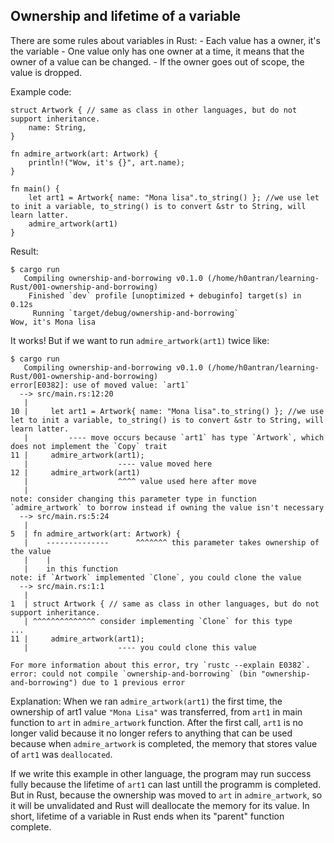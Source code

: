 <h2>Ownership and lifetime of a variable</h2>
There are some rules about variables in Rust:
- Each value has a owner, it's the variable
- One value only has one owner at a time, it means that the owner of a value can be changed.
- If the owner goes out of scope, the value is dropped.

Example code:
```
struct Artwork { // same as class in other languages, but do not support inheritance.
    name: String,
}

fn admire_artwork(art: Artwork) {
    println!("Wow, it's {}", art.name);
}

fn main() {
    let art1 = Artwork{ name: "Mona lisa".to_string() }; //we use let to init a variable, to_string() is to convert &str to String, will learn latter.
    admire_artwork(art1)
} 
```
Result:
```
$ cargo run
   Compiling ownership-and-borrowing v0.1.0 (/home/h0antran/learning-Rust/001-ownership-and-borrowing)
    Finished `dev` profile [unoptimized + debuginfo] target(s) in 0.12s
     Running `target/debug/ownership-and-borrowing`
Wow, it's Mona lisa
```
It works! But if we want to run `admire_artwork(art1)` twice like:
```
$ cargo run
   Compiling ownership-and-borrowing v0.1.0 (/home/h0antran/learning-Rust/001-ownership-and-borrowing)
error[E0382]: use of moved value: `art1`
  --> src/main.rs:12:20
   |
10 |     let art1 = Artwork{ name: "Mona lisa".to_string() }; //we use let to init a variable, to_string() is to convert &str to String, will learn latter.
   |         ---- move occurs because `art1` has type `Artwork`, which does not implement the `Copy` trait
11 |     admire_artwork(art1);
   |                    ---- value moved here
12 |     admire_artwork(art1)
   |                    ^^^^ value used here after move
   |
note: consider changing this parameter type in function `admire_artwork` to borrow instead if owning the value isn't necessary
  --> src/main.rs:5:24
   |
5  | fn admire_artwork(art: Artwork) {
   |    --------------      ^^^^^^^ this parameter takes ownership of the value
   |    |
   |    in this function
note: if `Artwork` implemented `Clone`, you could clone the value
  --> src/main.rs:1:1
   |
1  | struct Artwork { // same as class in other languages, but do not support inheritance.
   | ^^^^^^^^^^^^^^ consider implementing `Clone` for this type
...
11 |     admire_artwork(art1);
   |                    ---- you could clone this value

For more information about this error, try `rustc --explain E0382`.
error: could not compile `ownership-and-borrowing` (bin "ownership-and-borrowing") due to 1 previous error
```

Explanation:
When we ran `admire_artwork(art1)` the first time, the ownership of art1 value `"Mona Lisa"` was transferred, from `art1` in main function to `art` in `admire_artwork` function. After the first call, `art1` is no longer valid because it no longer refers to anything that can be used because when `admire_artwork` is completed, the memory that stores value of `art1` was `deallocated`.

If we write this example in other language, the program may run success fully because the lifetime of `art1` can last untill the programm is completed. But in Rust, because the ownership was moved to `art` in `admire_artwork`, so it will be unvalidated and Rust will deallocate the memory for its value. 
In short, lifetime of a variable in Rust ends when its "parent" function complete.
